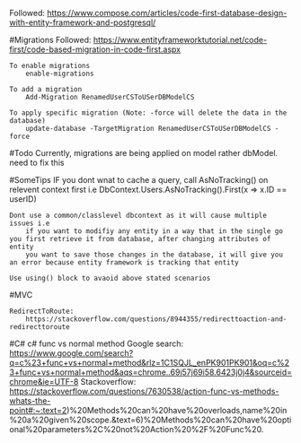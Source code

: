 ﻿Followed: https://www.compose.com/articles/code-first-database-design-with-entity-framework-and-postgresql/


#Migrations
	Followed: 
		https://www.entityframeworktutorial.net/code-first/code-based-migration-in-code-first.aspx

	To enable migrations
		enable-migrations

	To add a migration
		Add-Migration RenamedUserCSToUSerDBModelCS

	To apply specific migration (Note: -force will delete the data in the database)
		update-database -TargetMigration RenamedUserCSToUSerDBModelCS -force
	

#Todo
	Currently, migrations are being applied on model rather dbModel. need to fix this


#SomeTips
	IF you dont wnat to cache a query, call AsNoTracking() on relevent context first i.e
		DbContext.Users.AsNoTracking().First(x => x.ID == userID)
	
	Dont use a common/classlevel dbcontext as it will cause multiple issues i.e
		if you want to modifiy any entity in a way that in the single go you first retrieve it from database, after changing attributes of entity
		you want to save those changes in the database, it will give you an error because entity framework is tracking that entity

	Use using() block to avaoid above stated scenarios

#MVC

	RedirectToRoute:
		https://stackoverflow.com/questions/8944355/redirecttoaction-and-redirecttoroute

#C#
	c# func vs normal method 
		Google search: https://www.google.com/search?q=c%23+func+vs+normal+method&rlz=1C1SQJL_enPK901PK901&oq=c%23+func+vs+normal+method&aqs=chrome..69i57j69i58.6423j0j4&sourceid=chrome&ie=UTF-8
		Stackoverflow: https://stackoverflow.com/questions/7630538/action-func-vs-methods-whats-the-point#:~:text=2)%20Methods%20can%20have%20overloads,name%20in%20a%20given%20scope.&text=6)%20Methods%20can%20have%20optional%20parameters%2C%20not%20Action%20%2F%20Func%20.
		